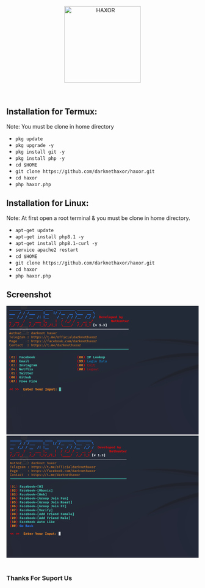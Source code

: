 <p align="center"> <a href="#"><img title="HAXOR" src="https://1.bp.blogspot.com/-ui9y_7kjZQQ/X65oQ5mMZ4I/AAAAAAAAADA/E7NzB1nhbpQn1J1mNGOX3Zx8WtJSrP5AwCLcBGAsYHQ/s320/20201113_170028.png" height="200" width="200"> </a> </p> <br> 

## Installation  for Termux: 

Note: You must be clone in home directory
 
* `pkg update` 
* `pkg upgrade -y` 
* `pkg install git -y`
* `pkg install php -y` 
* `cd $HOME` 
* `git clone https://github.com/darknethaxor/haxor.git` 
* `cd haxor`
* `php haxor.php`

## Installation  for Linux: 

Note: At first open a root terminal & you must be clone in home directory.
 
* `apt-get update` 
* `apt-get install php8.1 -y`
* `apt-get install php8.1-curl -y`
* `service apache2 restart`
* `cd $HOME` 
* `git clone https://github.com/darknethaxor/haxor.git` 
* `cd haxor`
* `php haxor.php`

## Screenshot

<img src="https://raw.githubusercontent.com/darknethaxor/picture/main/Capture4.png" width="750px">
<br>
<img src="https://raw.githubusercontent.com/darknethaxor/picture/main/Capture3.png">
<br>
<br>
<h3>Thanks For Suport Us</h3>
